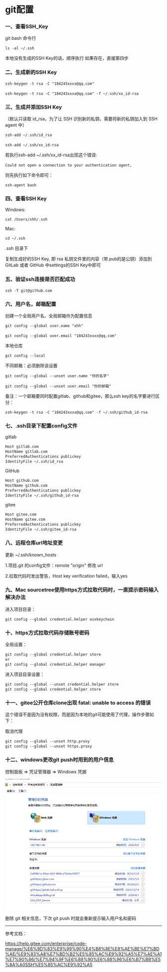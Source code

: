 

# git配置

### 一、查看SSH_Key
git bash 命令行
```
ls -al ~/.ssh
```

本地没有生成的SSH Key的话，顺序执行
如果存在，直接第四步


### 二、生成新的SSH Key
```
ssh-keygen -t rsa -C "184243xxxx@qq.com"

ssh-keygen -t rsa -C "184243xxxx@qq.com" -f ~/.ssh/xx_id-rsa
```


### 三、生成并添加SSH Key

（默认只读取 id_rsa，为了让 SSH 识别新的私钥，需要将新的私钥加入到 SSH agent 中）
```
ssh-add ~/.ssh/id_rsa

ssh-add ~/.ssh/xx_id-rsa
```

若执行ssh-add ~/.ssh/xx_id-rsa出现这个错误:
```
Could not open a connection to your authentication agent，
```
则先执行如下命令即可：
```
ssh-agent bash
```


### 四、查看SSH Key

Windows:
```
cat /Users/xhh/.ssh
```
Mac:
```
cd ~/.ssh 
```
.ssh 目录下


复制生成好的SSH Key, 即 rsa 私钥文件里的内容（带.pub的是公钥）添加到 GitLab 或者 GitHub 中settings的SSH Key中即可



### 五、验证ssh连接是否匹配成功
```
ssh -T git@github.com
```



### 六、用户名，邮箱配置
创建一个全局用户名、全局邮箱作为配置信息
```
git config --global user.name "xhh"

git config --global user.email "184243xxxx@qq.com"
```

本地仓库
```
git config --local 
```


不同邮箱：必须删除该设置
```
git config --global --unset user.name "你的名字"

git config --global --unset user.email "你的邮箱"
```


备注：一个邮箱要同时配置gitlab、github和gitee，那么ssh key的名字要进行区分：
```
ssh-keygen -t rsa -C "184243xxxx@qq.com" -f ~/.ssh/github_id-rsa
```



### 七、.ssh目录下配置config文件

gitlab
```
Host gitlab.com
HostName gitlab.com
PreferredAuthentications publickey
IdentityFile ~/.ssh/id_rsa
```

GitHub
```
Host github.com
HostName github.com
PreferredAuthentications publickey
IdentityFile ~/.ssh/github_id-rsa
```

gitee
```
Host gitee.com
HostName gitee.com
PreferredAuthentications publickey
IdentityFile ~/.ssh/gitee_id-rsa
```


### 八、远程仓库url地址变更

更新 ~/.ssh/known_hosts

1.项目.git 的config文件：remote "origin" 修改 url

2.拉取代码时发出警告，Host key verification failed，输入yes



### 九、Mac sourcetree使用https方式拉取代码时，一直提示密码输入解决办法
进入项目目录：
```
git config --global credential.helper osxkeychain
```

### 十、https方式拉取代码存储账号密码
全局设置：
```
git config --global credential.helper store
or
git config --global credential.helper manager
```
进入项目目录设置：
```
git config --global --unset credential.helper store
git config --global credential.helper store
```


### 十一、gitee公开仓库clone出现 fatal: unable to access 的错误
这个错误不是因为没有权限，而是因为本地的git可能使用了代理，操作步骤如下：

取消代理
```
git config --global --unset http.proxy
git config --global --unset https.proxy
```

### 十二、windows更改git push时用到的用户信息

控制面板 => 凭证管理器 => Windows 凭据

![alt text](image.png)

删除 git 相关信息，下次 git push 时就会重新提示输入用户名和密码

---

参考文档：

https://help.gitee.com/enterprise/code-manage/%E6%9D%83%E9%99%90%E4%B8%8E%E8%AE%BE%E7%BD%AE/%E9%83%A8%E7%BD%B2%E5%85%AC%E9%92%A5%E7%AE%A1%E7%90%86/%E7%94%9F%E6%88%90%E6%88%96%E6%B7%BB%E5%8A%A0SSH%E5%85%AC%E9%92%A5




